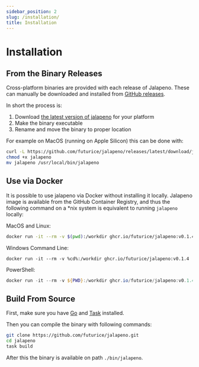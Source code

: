 ```yaml
---
sidebar_position: 2
slug: /installation/
title: Installation
---
```


# Installation

## From the Binary Releases

Cross-platform binaries are provided with each release of Jalapeno. These can manually be
downloaded and installed from [GitHub releases](https://github.com/futurice/jalapeno/releases/).

In short the process is:

1. Download [the latest version of jalapeno](https://github.com/futurice/jalapeno/releases/latest)
for your platform
2. Make the binary executable
3. Rename and move the binary to proper location

For example on MacOS (running on Apple Silicon) this can be done with:

```bash
curl -L https://github.com/futurice/jalapeno/releases/latest/download/jalapeno-darwin-arm64 -o jalapeno
chmod +x jalapeno
mv jalapeno /usr/local/bin/jalapeno
```

## Use via Docker

It is possible to use jalapeno via Docker without installing it locally. Jalapeno image is available
from the GitHub Container Registry, and thus the following command on a *nix system is equivalent
to running `jalapeno` locally:

MacOS and Linux:

```bash
docker run -it --rm -v $(pwd):/workdir ghcr.io/futurice/jalapeno:v0.1.4
```

Windows Command Line:

```batch
docker run -it --rm -v %cd%:/workdir ghcr.io/futurice/jalapeno:v0.1.4
```

PowerShell:

```powershell
docker run -it --rm -v ${PWD}:/workdir ghcr.io/futurice/jalapeno:v0.1.4
```

## Build From Source

First, make sure you have [Go](https://go.dev/doc/install) and
[Task](https://taskfile.dev/installation) installed.

Then you can compile the binary with following commands:

```bash
git clone https://github.com/futurice/jalapeno.git
cd jalapeno
task build
```

After this the binary is available on path `./bin/jalapeno`.
